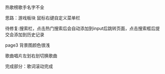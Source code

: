 热歌榜歌手名字不全

思路：游戏板块   鼠标右键自定义菜单栏


待修复:搜索栏，点击热门搜索后会自动添加到input后跳转页面，点击搜索框后提交会添加到历史记录


page3 背景图颜色很浅


歌曲唱片左划右划切换歌曲



完成部分：歌词滚动完成

